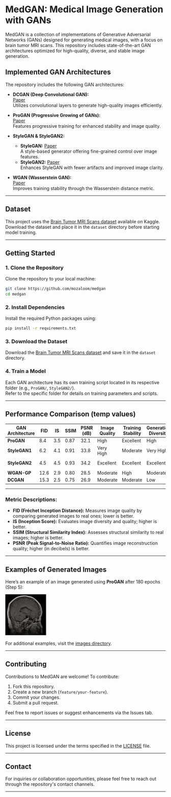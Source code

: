 # MedGAN: Medical Image Generation with GANs

MedGAN is a collection of implementations of Generative Adversarial Networks (GANs) designed for generating medical images, with a focus on brain tumor MRI scans. This repository includes state-of-the-art GAN architectures optimized for high-quality, diverse, and stable image generation.


## Implemented GAN Architectures

The repository includes the following GAN architectures:

- **DCGAN (Deep Convolutional GAN):**  
  [Paper](https://arxiv.org/abs/1511.06434)  
  Utilizes convolutional layers to generate high-quality images efficiently.

- **ProGAN (Progressive Growing of GANs):**  
  [Paper](https://arxiv.org/abs/1710.10196)  
  Features progressive training for enhanced stability and image quality.

- **StyleGAN & StyleGAN2:**  
  - **StyleGAN:** [Paper](https://arxiv.org/abs/1812.04948)  
    A style-based generator offering fine-grained control over image features.  
  - **StyleGAN2:** [Paper](https://arxiv.org/abs/1912.04958)  
    Enhances StyleGAN with fewer artifacts and improved image clarity.

- **WGAN (Wasserstein GAN):**  
  [Paper](https://arxiv.org/abs/1701.07875)  
  Improves training stability through the Wasserstein distance metric.

---

## Dataset

This project uses the [Brain Tumor MRI Scans dataset](https://www.kaggle.com/datasets/masoudnickparvar/brain-tumor-mri-dataset/data) available on Kaggle.  
Download the dataset and place it in the `dataset` directory before starting model training.

---

## Getting Started

### 1. Clone the Repository
Clone the repository to your local machine:
```bash
git clone https://github.com/mozaloom/medgan
cd medgan
```

### 2. Install Dependencies
Install the required Python packages using:
```bash
pip install -r requirements.txt
```

### 3. Download the Dataset
Download the [Brain Tumor MRI Scans dataset](https://www.kaggle.com/datasets/masoudnickparvar/brain-tumor-mri-dataset/data) and save it in the `dataset` directory.

### 4. Train a Model
Each GAN architecture has its own training script located in its respective folder (e.g., `ProGAN/`, `StyleGAN2/`).  
Refer to the specific folder for details on training parameters and scripts.

---

## Performance Comparison (temp values)

| **GAN Architecture** | **FID** | **IS**  | **SSIM** | **PSNR (dB)** | **Image Quality** | **Training Stability** | **Generation Diversity** | **Training Time** |
|-----------------------|---------|---------|----------|---------------|-------------------|-------------------------|--------------------------|-------------------|
| **ProGAN**            | 8.4     | 3.5     | 0.87     | 32.1          | High              | Excellent              | High                     | Moderate          |
| **StyleGAN1**         | 6.2     | 4.1     | 0.91     | 33.8          | Very High         | Moderate               | Very High                | High              |
| **StyleGAN2**         | 4.5     | 4.5     | 0.93     | 34.2          | Excellent          | Excellent              | Excellent                | Very High         |
| **WGAN-GP**           | 12.6    | 2.9     | 0.80     | 28.5          | Moderate           | High                   | Moderate                 | Low               |
| **DCGAN**             | 15.3    | 2.5     | 0.75     | 26.9          | Moderate           | Moderate               | Low                      | Very Low          |

---

### Metric Descriptions:
- **FID (Fréchet Inception Distance):** Measures image quality by comparing generated images to real ones; lower is better.  
- **IS (Inception Score):** Evaluates image diversity and quality; higher is better.  
- **SSIM (Structural Similarity Index):** Assesses structural similarity to real images; higher is better.  
- **PSNR (Peak Signal-to-Noise Ratio):** Quantifies image reconstruction quality; higher (in decibels) is better.

---

## Examples of Generated Images

Here’s an example of an image generated using **ProGAN** after 180 epochs (Step 5):

![Generated Image](ProGan/ProGan-180-Epochs-5-Steps/step5/img_50.png)

For additional examples, visit the [images directory](images).

---

## Contributing

Contributions to MedGAN are welcome! To contribute:

1. Fork this repository.
2. Create a new branch (`feature/your-feature`).
3. Commit your changes.
4. Submit a pull request.

Feel free to report issues or suggest enhancements via the Issues tab.

---

## License

This project is licensed under the terms specified in the [LICENSE](LICENSE) file.

---

## Contact

For inquiries or collaboration opportunities, please feel free to reach out through the repository's contact channels.

---
```




